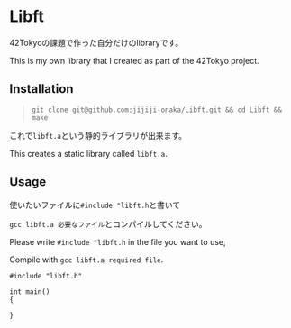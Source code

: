 # Libft
42Tokyoの課題で作った自分だけのlibraryです。

This is my own library that I created as part of the 42Tokyo project.

## Installation
> `git clone git@github.com:jijiji-onaka/Libft.git && cd Libft && make`

これで`libft.a`という静的ライブラリが出来ます。

This creates a static library called `libft.a`.


## Usage
使いたいファイルに`#include "libft.h`と書いて

`gcc libft.a 必要なファイル`とコンパイルしてください。

Please write `#include "libft.h` in the file you want to use,

Compile with `gcc libft.a required file`.

```
#include "libft.h"

int main()
{

}
```
